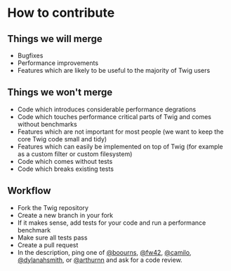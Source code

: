 # How to contribute

## Things we will merge

* Bugfixes
* Performance improvements
* Features which are likely to be useful to the majority of Twig users

## Things we won't merge

* Code which introduces considerable performance degrations
* Code which touches performance critical parts of Twig and comes without benchmarks
* Features which are not important for most people (we want to keep the core Twig code small and tidy)
* Features which can easily be implemented on top of Twig (for example as a custom filter or custom filesystem)
* Code which comes without tests
* Code which breaks existing tests

## Workflow

* Fork the Twig repository
* Create a new branch in your fork
* If it makes sense, add tests for your code and run a performance benchmark
* Make sure all tests pass
* Create a pull request
* In the description, ping one of [@boourns](https://github.com/boourns), [@fw42](https://github.com/fw42), [@camilo](https://github.com/camilo), [@dylanahsmith](https://github.com/dylanahsmith), or [@arthurnn](https://github.com/arthurnn) and ask for a code review.

